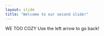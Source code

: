 ```yaml
---
layout: slide
title: "Welcome to our second slide!"
---
```

WE TOO COZY
Use the left arrow to go back!

